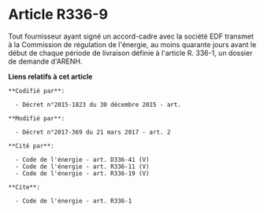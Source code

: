 # Article R336-9

Tout fournisseur ayant signé un accord-cadre avec la société EDF transmet à la Commission de régulation de l'énergie, au
moins quarante jours avant le début de chaque période de livraison définie à l'article R. 336-1, un dossier de demande
d'ARENH.

**Liens relatifs à cet article**

	**Codifié par**:

	  - Décret n°2015-1823 du 30 décembre 2015 - art.

	**Modifié par**:

	  - Décret n°2017-369 du 21 mars 2017 - art. 2

	**Cité par**:

	  - Code de l'énergie - art. D336-41 (V)
	  - Code de l'énergie - art. R336-11 (V)
	  - Code de l'énergie - art. R336-19 (V)

	**Cite**:

	  - Code de l'énergie - art. R336-1
